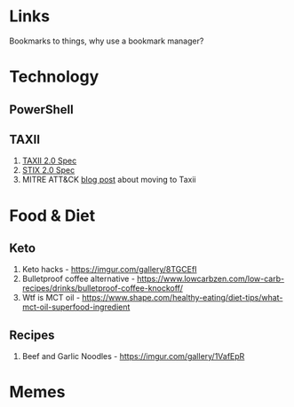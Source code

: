 # Links
Bookmarks to things, why use a bookmark manager?

# Technology

## PowerShell

## TAXII

1. [TAXII 2.0 Spec](https://docs.google.com/document/d/1Jv9ICjUNZrOnwUXtenB1QcnBLO35RnjQcJLsa1mGSkI/edit#heading=h.4do73o99e2l7)
1. [STIX 2.0 Spec](https://oasis-open.github.io/cti-documentation/resources#stix-20-specification)
1. MITRE ATT&CK [blog post](https://www.mitre.org/capabilities/cybersecurity/overview/cybersecurity-blog/attck%E2%84%A2-content-available-in-stix%E2%84%A2-20-via) about moving to Taxii
  

# Food & Diet

## Keto

1. Keto hacks - https://imgur.com/gallery/8TGCEfI
1. Bulletproof coffee alternative - https://www.lowcarbzen.com/low-carb-recipes/drinks/bulletproof-coffee-knockoff/
1. Wtf is MCT oil - https://www.shape.com/healthy-eating/diet-tips/what-mct-oil-superfood-ingredient

## Recipes

1. Beef and Garlic Noodles - https://imgur.com/gallery/1VafEpR

# Memes
